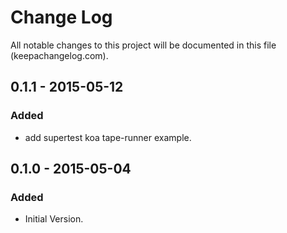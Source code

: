 # Change Log
All notable changes to this project will be documented in this file (keepachangelog.com).

## 0.1.1 - 2015-05-12
### Added
- add supertest koa tape-runner example.

## 0.1.0 - 2015-05-04
### Added
- Initial Version.
